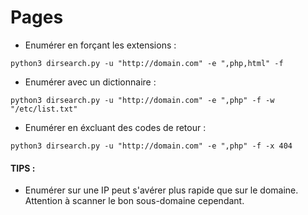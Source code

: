 # Pages

* Enumérer en forçant les extensions :

```
python3 dirsearch.py -u "http://domain.com" -e ",php,html" -f 
```

* Enumérer avec un dictionnaire :

```
python3 dirsearch.py -u "http://domain.com" -e ",php" -f -w "/etc/list.txt"
```

* Enumérer en éxcluant des codes de retour :

```
python3 dirsearch.py -u "http://domain.com" -e ",php" -f -x 404
```

#### TIPS :&#x20;

* Enumérer sur une IP peut s'avérer plus rapide que sur le domaine. Attention à scanner le bon sous-domaine cependant.
